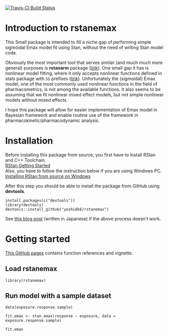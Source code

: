[![Travis-CI Build Status](https://travis-ci.org/yoshidk6/rstanemax.svg?branch=master)](https://travis-ci.org/yoshidk6/rstanemax)


# Introduction to __rstanemax__

This Small package is intended to fill a niche gap of performing simple sigmoidal Emax model fit using Stan, without the need of writing Stan model code.

Obviously the most important tool that serves similar (and much much more general) purposes is __rstanarm__ package ([link](https://mc-stan.org/users/interfaces/rstanarm)). One small gap it has is nonlinear model fitting, where it only accepts nonlinear functions defined in stats package with `SS` prefixes ([link](http://mc-stan.org/rstanarm/articles/glmer.html#relationship-to-nlmer)). 
Unfortunately the (sigmoidal) Emax model, one of the most commonly used nonlinear functions in the field of pharmacometrics, is not among the available functions.
It also seems to be assuming that we fit nonlinear mixed effect models, but not simple nonlinear models without mixed effects. 

I hope this package will allow for easier implementation of Emax model in Bayesian framework and enable routine use of the framework in pharmacokinetic/pharmacodynamic analysis.


# Installation
Before installing this package from source, you first have to install RStan and C++ Toolchain.  
[RStan Getting Started](https://github.com/stan-dev/rstan/wiki/RStan-Getting-Started)  
Also, you have to follow the instruction below if you are using Windows PC.  
[Installing RStan from source on Windows](https://github.com/stan-dev/rstan/wiki/Installing-RStan-from-source-on-Windows)  

After this step you should be able to install the package from GitHub using __devtools__.

```
install.packages(c("devtools"))
library(devtools)
devtools::install_github("yoshidk6/rstanemax")
```

See [this blog post](http://yoshidk6.hatenablog.com/entry/2019/02/19/061100) (written in Japanese) if the above process doesn't work. 


# Getting started

[This GitHub pages](https://github.com/UUPharmacometrics/xpose) contains function references and vignette.


## Load __rstanemax__
```
library(rstanemax)
```

## Run model with a sample dataset

```
data(exposure.response.sample)

fit.emax <- stan_emax(response ~ exposure, data = exposure.response.sample)

fit.emax
```




